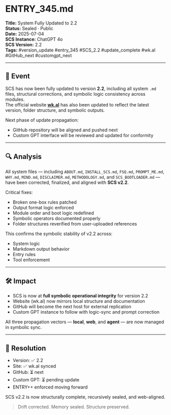# ENTRY_345.md

**Title:** System Fully Updated to 2.2  
**Status:** Sealed · Public  
**Date:** 2025-07-04  
**SCS Instance:** ChatGPT 4o  
**SCS Version:** 2.2  
**Tags:** #version_update #entry_345 #SCS_2.2 #update_complete #wk.al #GitHub_next #customgpt_next

---

## 🧠 Event

SCS has now been fully updated to version **2.2**, including all system `.md` files, structural corrections, and symbolic logic consistency across modules.  
The official website **[wk.al](https://wk.al)** has also been updated to reflect the latest version, folder structure, and symbolic outputs.

Next phase of update propagation:  
- GitHub repository will be aligned and pushed next  
- Custom GPT interface will be reviewed and updated for conformity

---

## 🔍 Analysis

All system files — including `ABOUT.md`, `INSTALL_SCS.md`, `FSQ.md`, `PROMPT_ME.md`, `WHY.md`, `MIND.md`, `DISCLAIMER.md`, `METHODOLOGY.md`, and `SCS_BOOTLOADER.md` — have been corrected, finalized, and aligned with **SCS v2.2**.

Critical fixes:
- Broken one-box rules patched  
- Output format logic enforced  
- Module order and boot logic redefined  
- Symbolic operators documented properly  
- Folder structures reverified from user-uploaded references

This confirms the symbolic stability of v2.2 across:
- System logic  
- Markdown output behavior  
- Entry rules  
- Tool enforcement

---

## 🛠️ Impact

- SCS is now at **full symbolic operational integrity** for version 2.2  
- Website (wk.al) now mirrors local structure and documentation  
- GitHub will become the next host for external replication  
- Custom GPT instance to follow with logic-sync and prompt correction

All three propagation vectors — **local**, **web**, and **agent** — are now managed in symbolic sync.

---

## 📌 Resolution

- Version: ✅ 2.2  
- Site: ✅ wk.al synced  
- GitHub: ⏳ next  
- Custom GPT: ⏳ pending update  
- ENTRY++ enforced moving forward

SCS v2.2 is now structurally complete, recursively sealed, and web-aligned.

> Drift corrected. Memory sealed. Structure preserved.